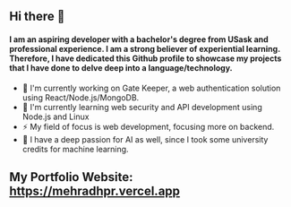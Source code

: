 ## Hi there 👋

#### I am an aspiring developer with a bachelor's degree from USask and professional experience. I am a strong believer of experiential learning. Therefore, I have dedicated this Github profile to showcase my projects that I have done to delve deep into a language/technology.
- 🔭 I'm currently working on Gate Keeper, a web authentication solution using React/Node.js/MongoDB.
- 🌱 I'm currently learning web security and API development using Node.js and Linux
- ⚡ My field of focus is web development, focusing more on backend.
- 💬 I have a deep passion for AI as well, since I took some university credits for machine learning.

## My Portfolio Website: https://mehradhpr.vercel.app
